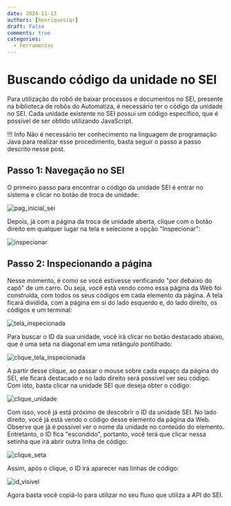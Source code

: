 ```yaml
---
date: 2024-11-13
authors: [henriquesiqr]
draft: False
comments: true
categories:
  - Ferramentas
---
```


# Buscando código da unidade no SEI

Para utilização do robô de baixar processos e documentos no SEI, presente na biblioteca de robôs do Automatiza, é necessário ter o código da unidade no SEI. Cada unidade existente no SEI possui um código específico, que é possível de ser obtido utilizando JavaScript.

<!-- more -->
!!! Info
    Não é necessário ter conhecimento na linguagem de programação Java para realizar esse procedimento, basta seguir o passo a passo descrito nesse post.

## Passo 1: Navegação no SEI
O primeiro passo para encontrar o código da unidade SEI é entrar no sistema e clicar no botão de troca de unidade:

![pag_inicial_sei](https://github.com/user-attachments/assets/4d80cc92-b328-4eaf-8476-937f5150fc79)

Depois, já com a página da troca de unidade aberta, clique com o botão direito em qualquer lugar na tela e selecione a opção "Inspecionar":

![inspecionar](https://github.com/user-attachments/assets/3c4d1fcf-5992-4bf8-a380-37ab30d53c85)


## Passo 2: Inspecionando a página
Nesse momento, é como se você estivesse verificando "por debaixo do capô" de um carro. Ou seja, você está vendo como essa página da Web foi construída, com todos os seus códigos em cada elemento da página. A tela ficará dividida, com a página em si do lado esquerdo e, do lado direito, os códigos e um terminal:

![tela_inspecionada](https://github.com/user-attachments/assets/491700fe-654a-4eee-8419-80385976fd31)


Para buscar o ID da sua unidade, você irá clicar no botão destacado abaixo, que é uma seta na diagonal em uma retângulo pontilhado:

![clique_tela_inspecionada](https://github.com/user-attachments/assets/0d5e87a2-74b6-4c87-a26e-604717ddbe0a)


A partir desse clique, ao passar o mouse sobre cada espaço da página do SEI, ele ficará destacado e no lado direito será possível ver seu código. Com isto, basta clicar na unidade SEI que deseja obter o código:

![clique_unidade](https://github.com/user-attachments/assets/4cb700aa-fb7b-40d9-8ec6-4ded90a91e1c)


Com isso, você já está próximo de descobrir o ID da unidade SEI. No lado direito, você já está vendo o código desse elemento da página da Web. Observe que já é possível ver o nome da unidade no conteúdo do elemento. Entretanto, o ID fica "escondido", portanto, você terá que clicar nessa setinha que irá abrir outra linha de código:

![clique_seta](https://github.com/user-attachments/assets/306bfb23-d84e-493c-88af-58689b586216)


Assim, após o clique, o ID irá aparecer nas linhas de código:

![id_visivel](https://github.com/user-attachments/assets/62032b15-24ac-4319-be73-f1d48b4045f4)


Agora basta você copiá-lo para utilizar no seu fluxo que utiliza a API do SEI.
